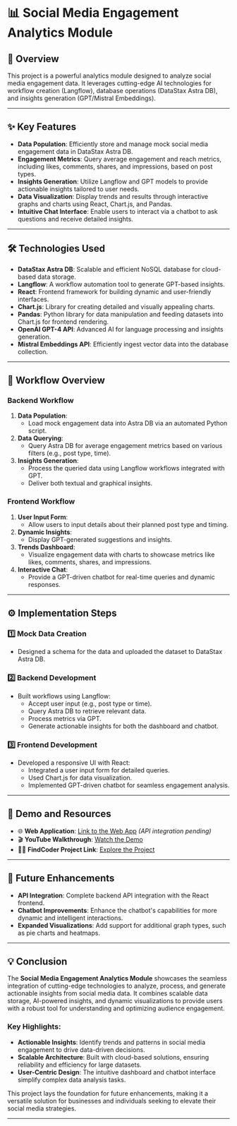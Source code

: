 # 📊 Social Media Engagement Analytics Module

## 🌟 Overview

This project is a powerful analytics module designed to analyze social media engagement data. It leverages cutting-edge AI technologies for workflow creation (Langflow), database operations (DataStax Astra DB), and insights generation (GPT/Mistral Embeddings).

---

## ✨ Key Features

- **Data Population**: Efficiently store and manage mock social media engagement data in DataStax Astra DB.
- **Engagement Metrics**: Query average engagement and reach metrics, including likes, comments, shares, and impressions, based on post types.
- **Insights Generation**: Utilize Langflow and GPT models to provide actionable insights tailored to user needs.
- **Data Visualization**: Display trends and results through interactive graphs and charts using React, Chart.js, and Pandas.
- **Intuitive Chat Interface**: Enable users to interact via a chatbot to ask questions and receive detailed insights.

---

## 🛠️ Technologies Used

- **DataStax Astra DB**: Scalable and efficient NoSQL database for cloud-based data storage.
- **Langflow**: A workflow automation tool to generate GPT-based insights.
- **React**: Frontend framework for building dynamic and user-friendly interfaces.
- **Chart.js**: Library for creating detailed and visually appealing charts.
- **Pandas**: Python library for data manipulation and feeding datasets into Chart.js for frontend rendering.
- **OpenAI GPT-4 API**: Advanced AI for language processing and insights generation.
- **Mistral Embeddings API**: Efficiently ingest vector data into the database collection.

---

## 🧩 Workflow Overview

### Backend Workflow

1. **Data Population**: 
   - Load mock engagement data into Astra DB via an automated Python script.
2. **Data Querying**: 
   - Query Astra DB for average engagement metrics based on various filters (e.g., post type, time).
3. **Insights Generation**: 
   - Process the queried data using Langflow workflows integrated with GPT.
   - Deliver both textual and graphical insights.

### Frontend Workflow

1. **User Input Form**: 
   - Allow users to input details about their planned post type and timing.
2. **Dynamic Insights**: 
   - Display GPT-generated suggestions and insights.
3. **Trends Dashboard**: 
   - Visualize engagement data with charts to showcase metrics like likes, comments, shares, and impressions.
4. **Interactive Chat**: 
   - Provide a GPT-driven chatbot for real-time queries and dynamic responses.

---

## ⚙️ Implementation Steps

### 1️⃣ Mock Data Creation

- Designed a schema for the data and uploaded the dataset to DataStax Astra DB.

### 2️⃣ Backend Development

- Built workflows using Langflow:
  - Accept user input (e.g., post type or time).
  - Query Astra DB to retrieve relevant data.
  - Process metrics via GPT.
  - Generate actionable insights for both the dashboard and chatbot.

### 3️⃣ Frontend Development

- Developed a responsive UI with React:
  - Integrated a user input form for detailed queries.
  - Used Chart.js for data visualization.
  - Implemented GPT-driven chatbot for seamless engagement analysis.

---

## 🎥 Demo and Resources

- 🌐 **Web Application**: [Link to the Web App](#) *(API integration pending)*  
- 🎬 **YouTube Walkthrough**: [Watch the Demo](#)  
- 👨‍💻 **FindCoder Project Link**: [Explore the Project](#)  

---

## 🚀 Future Enhancements

- **API Integration**: Complete backend API integration with the React frontend.  
- **Chatbot Improvements**: Enhance the chatbot's capabilities for more dynamic and intelligent interactions.  
- **Expanded Visualizations**: Add support for additional graph types, such as pie charts and heatmaps.  

---

## 💡 Conclusion

The **Social Media Engagement Analytics Module** showcases the seamless integration of cutting-edge technologies to analyze, process, and generate actionable insights from social media data. It combines scalable data storage, AI-powered insights, and dynamic visualizations to provide users with a robust tool for understanding and optimizing audience engagement.

### Key Highlights:

- **Actionable Insights**: Identify trends and patterns in social media engagement to drive data-driven decisions.  
- **Scalable Architecture**: Built with cloud-based solutions, ensuring reliability and efficiency for large datasets.  
- **User-Centric Design**: The intuitive dashboard and chatbot interface simplify complex data analysis tasks.  

This project lays the foundation for future enhancements, making it a versatile solution for businesses and individuals seeking to elevate their social media strategies.

---
